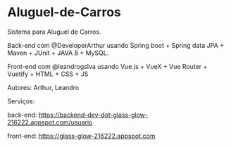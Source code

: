 # Aluguel-de-Carros

Sistema para Aluguel de Carros. 

Back-end com @DeveloperArthur usando Spring boot + Spring data JPA + Maven + JUnit + JAVA 8 + MySQL. 

Front-end com @leandrogslva usando Vue.js + VueX + Vue Router + Vuetify + HTML + CSS + JS

Autores: Arthur, Leandro

Serviços:

back-end: https://backend-dev-dot-glass-glow-216222.appspot.com/usuario

front-end: https://glass-glow-216222.appspot.com
